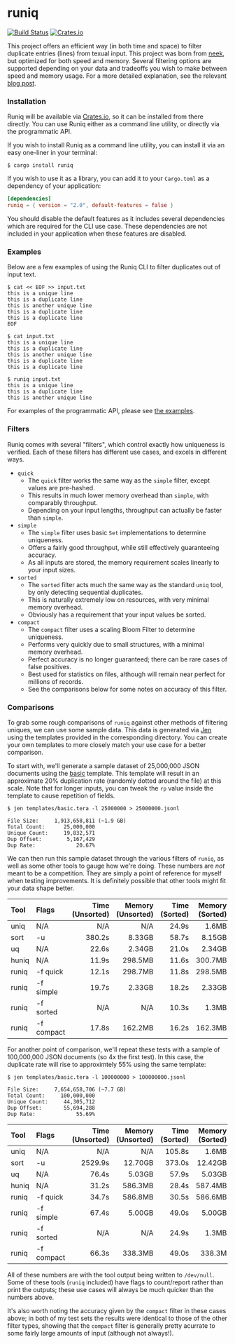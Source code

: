 # runiq
[![Build Status](https://img.shields.io/github/actions/workflow/status/whitfin/runiq/rust.yml?branch=main)](https://github.com/whitfin/runiq/actions) [![Crates.io](https://img.shields.io/crates/v/runiq.svg)](https://crates.io/crates/runiq)

This project offers an efficient way (in both time and space) to filter duplicate entries (lines) from texual input. This project was born from [neek](https://github.com/whitfin/neek), but optimized for both speed and memory. Several filtering options are supported depending on your data and tradeoffs you wish to make between speed and memory usage. For a more detailed explanation, see the relevant [blog post](https://whitfin.io/filtering-unique-logs-using-rust/).

### Installation

Runiq will be available via [Crates.io](https://crates.io/crates/runiq), so it can be installed from there directly. You can use Runiq either as a command line utility, or directly via the programmatic API.

If you wish to install Runiq as a command line utility, you can install it via an easy one-liner in your terminal:

```shell
$ cargo install runiq
```

If you wish to use it as a library, you can add it to your `Cargo.toml` as a dependency of your application:

```toml
[dependencies]
runiq = { version = "2.0", default-features = false }
```

You should disable the default features as it includes several dependencies which are required for the CLI use case. These dependencies are not included in your application when these features are disabled.

### Examples

Below are a few examples of using the Runiq CLI to filter duplicates out of input text.

```shell
$ cat << EOF >> input.txt
this is a unique line
this is a duplicate line
this is another unique line
this is a duplicate line
this is a duplicate line
EOF

$ cat input.txt
this is a unique line
this is a duplicate line
this is another unique line
this is a duplicate line
this is a duplicate line

$ runiq input.txt
this is a unique line
this is a duplicate line
this is another unique line
```

For examples of the programmatic API, please see [the examples](./examples/basic.rs).

### Filters

Runiq comes with several "filters", which control exactly how uniqueness is verified. Each of these filters has different use cases, and excels in different ways.

* `quick`
    * The `quick` filter works the same way as the `simple` filter, except values are pre-hashed.
    * This results in much lower memory overhead than `simple`, with comparably throughput.
    * Depending on your input lengths, throughput can actually be faster than `simple`.
* `simple`
    * The `simple` filter uses basic `Set` implementations to determine uniqueness.
    * Offers a fairly good throughput, while still effectively guaranteeing accuracy.
    * As all inputs are stored, the memory requirement scales linearly to your input sizes.
* `sorted`
    * The `sorted` filter acts much the same way as the standard `uniq` tool, by only detecting sequential duplicates.
    * This is naturally extremely low on resources, with very minimal memory overhead.
    * Obviously has a requirement that your input values be sorted.
* `compact`
    * The `compact` filter uses a scaling Bloom Filter to determine uniqueness.
    * Performs very quickly due to small structures, with a minimal memory overhead.
    * Perfect accuracy is no longer guaranteed; there can be rare cases of false positives.
    * Best used for statistics on files, although will remain near perfect for millions of records.
    * See the comparisons below for some notes on accuracy of this filter.

### Comparisons

To grab some rough comparisons of `runiq` against other methods of filtering uniques, we can use some sample data. This data is generated via [Jen](https://github.com/whitfin/jen) using the templates provided in the corresponding directory. You can create your own templates to more closely match your use case for a better comparison.

To start with, we'll generate a sample dataset of 25,000,000 JSON documents using the [basic](./templates/basic.tera) template. This template will result in an approximate 20% duplication rate (randomly dotted around the file) at this scale. Note that for longer inputs, you can tweak the `rp` value inside the template to cause repetition of fields.

```
$ jen templates/basic.tera -l 25000000 > 25000000.jsonl

File Size:     1,913,658,811 (~1.9 GB)
Total Count:      25,000,000
Unique Count:     19,832,571
Dup Offset:        5,167,429
Dup Rate:             20.67%
```

We can then run this sample dataset through the various filters of `runiq`, as well as some other tools to gauge how we're doing. These numbers are *not* meant to be a competition. They are simply a point of reference for myself when testing improvements. It is definitely possible that other tools might fit your data shape better.

| Tool  | Flags      | Time (Unsorted) | Memory (Unsorted) | Time (Sorted) | Memory (Sorted) |
|:------|:-----------|----------------:|------------------:|--------------:|----------------:|
| uniq  | N/A        | N/A             | N/A               | 24.9s         | 1.6MB           |
| sort  | -u         | 380.2s          | 8.33GB            | 58.7s         | 8.15GB          |
| uq    | N/A        | 22.6s           | 2.34GB            | 21.0s         | 2.34GB          |
| huniq | N/A        | 11.9s           | 298.5MB           | 11.6s         | 300.7MB         |
| runiq | -f quick   | 12.1s           | 298.7MB           | 11.8s         | 298.5MB         |
| runiq | -f simple  | 19.7s           | 2.33GB            | 18.2s         | 2.33GB          |
| runiq | -f sorted  | N/A             | N/A               | 10.3s         | 1.3MB           |
| runiq | -f compact | 17.8s           | 162.2MB           | 16.2s         | 162.3MB         |

For another point of comparison, we'll repeat these tests with a sample of 100,000,000 JSON documents (so 4x the first test). In this case, the duplicate rate will rise to approximtely 55% using the same template:

```
$ jen templates/basic.tera -l 100000000 > 100000000.jsonl

File Size:     7,654,658,706 (~7.7 GB)
Total Count:     100,000,000
Unique Count:     44,305,712
Dup Offset:       55,694,288
Dup Rate:             55.69%
```

| Tool  | Flags      | Time (Unsorted) | Memory (Unsorted) | Time (Sorted) | Memory (Sorted) |
|:------|:-----------|----------------:|------------------:|--------------:|----------------:|
| uniq  | N/A        | N/A             | N/A               | 105.8s        | 1.6MB           |
| sort  | -u         | 2529.9s         | 12.70GB           | 373.0s        | 12.42GB         |
| uq    | N/A        | 76.4s           | 5.03GB            | 57.9s         | 5.03GB          |
| huniq | N/A        | 31.2s           | 586.3MB           | 28.4s         | 587.4MB         |
| runiq | -f quick   | 34.7s           | 586.8MB           | 30.5s         | 586.6MB         |
| runiq | -f simple  | 67.4s           | 5.00GB            | 49.0s         | 5.00GB          |
| runiq | -f sorted  | N/A             | N/A               | 24.9s         | 1.3MB           |
| runiq | -f compact | 66.3s           | 338.3MB           | 49.0s         | 338.3M          |

All of these numbers are with the tool output being written to `/dev/null`. Some of these tools (`runiq` included) have flags to count/report rather than print the outputs; these use cases will always be much quicker than the numbers above.

It's also worth noting the accuracy given by the `compact` filter in these cases above; in both of my test sets the results were identical to those of the other filter types, showing that the `compact` filter is generally pretty acurrate to some fairly large amounts of input (although not always!).
